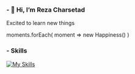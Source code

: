 ### - 👋 Hi, I’m Reza Charsetad

Excited to learn new things

moments.forEach(
       moment => new Happiness()
)

<!---
PatrochR/PatrochR is a ✨ special ✨ repository because its `README.md` (this file) appears on your GitHub profile.
You can click the Preview link to take a look at your changes.
--->

### - Skills


[![My Skills](https://skillicons.dev/icons?i=cs,dotnet,visualstudio,vscode,sqlite,postman,bootstrap,github,html,css,js,discord)](https://skillicons.dev)

